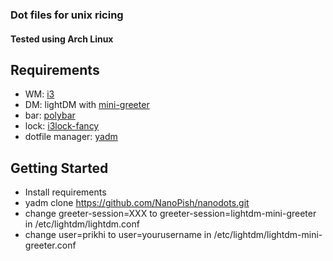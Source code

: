 ### Dot files for unix ricing

#### Tested using Arch Linux

## Requirements

- WM: [i3](https://github.com/i3/i3)
- DM: lightDM with [mini-greeter](https://github.com/prikhi/lightdm-mini-greeter)
- bar: [polybar](https://github.com/jaagr/polybar)
- lock: [i3lock-fancy](https://github.com/meskarune/i3lock-fancy)
- dotfile manager: [yadm](https://github.com/TheLocehiliosan/yadm)

## Getting Started
- Install requirements
- yadm clone https://github.com/NanoPish/nanodots.git
- change greeter-session=XXX to greeter-session=lightdm-mini-greeter in /etc/lightdm/lightdm.conf
- change user=prikhi to user=yourusername in /etc/lightdm/lightdm-mini-greeter.conf

